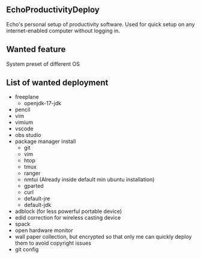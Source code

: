 EchoProductivityDeploy
---
Echo's personal setup of productivity software. Used for quick setup on any internet-enabled computer without logging in.

Wanted feature
---
System preset of different OS

List of wanted deployment
---
* freeplane
  * openjdk-17-jdk
* pencil
* vim
* vimium
* vscode
* obs studio
* package manager install
  * git
  * vim
  * htop
  * tmux
  * ranger
  * nmtui (Already inside default min ubuntu installation)
  * gparted
  * curl
  * default-jre
  * default-jdk
* adblock (for less powerful portable device)
* edid correction for wireless casting device
* spack
* open hardware monitor
* wall paper collection, but encrypted so that only me can quickly deploy them to avoid copyright issues
* git config
